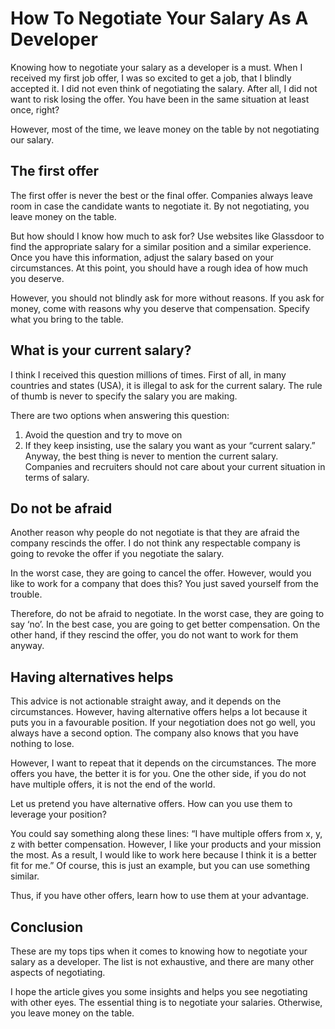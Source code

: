 # How To Negotiate Your Salary As A Developer

Knowing how to negotiate your salary as a developer is a must. When I received my first job offer, I was so excited to get a job, that I blindly accepted it. I did not even think of negotiating the salary. After all, I did not want to risk losing the offer. You have been in the same situation at least once, right?

However, most of the time, we leave money on the table by not negotiating our salary.

## The first offer 
The first offer is never the best or the final offer. Companies always leave room in case the candidate wants to negotiate it. By not negotiating, you leave money on the table.

But how should I know how much to ask for? Use websites like Glassdoor to find the appropriate salary for a similar position and a similar experience. Once you have this information, adjust the salary based on your circumstances. At this point, you should have a rough idea of how much you deserve.

However, you should not blindly ask for more without reasons. If you ask for money, come with reasons why you deserve that compensation. Specify what you bring to the table.

## What is your current salary?
I think I received this question millions of times. First of all, in many countries and states (USA), it is illegal to ask for the current salary. The rule of thumb is never to specify the salary you are making.

There are two options when answering this question:

1. Avoid the question and try to move on
2. If they keep insisting, use the salary you want as your “current salary.”
Anyway, the best thing is never to mention the current salary. Companies and recruiters should not care about your current situation in terms of salary. 

## Do not be afraid
Another reason why people do not negotiate is that they are afraid the company rescinds the offer. I do not think any respectable company is going to revoke the offer if you negotiate the salary.

In the worst case, they are going to cancel the offer. However, would you like to work for a company that does this? You just saved yourself from the trouble.

Therefore, do not be afraid to negotiate. In the worst case, they are going to say ‘no’. In the best case, you are going to get better compensation. On the other hand, if they rescind the offer, you do not want to work for them anyway.

## Having alternatives helps
This advice is not actionable straight away, and it depends on the circumstances. However, having alternative offers helps a lot because it puts you in a favourable position. If your negotiation does not go well, you always have a second option. The company also knows that you have nothing to lose.

However, I want to repeat that it depends on the circumstances. The more offers you have, the better it is for you. One the other side, if you do not have multiple offers, it is not the end of the world. 

Let us pretend you have alternative offers. How can you use them to leverage your position?

You could say something along these lines: “I have multiple offers from x, y, z with better compensation. However, I like your products and your mission the most. As a result, I would like to work here because I think it is a better fit for me.” Of course, this is just an example, but you can use something similar.

Thus, if you have other offers, learn how to use them at your advantage.

## Conclusion
These are my tops tips when it comes to knowing how to negotiate your salary as a developer. The list is not exhaustive, and there are many other aspects of negotiating.

I hope the article gives you some insights and helps you see negotiating with other eyes. The essential thing is to negotiate your salaries. Otherwise, you leave money on the table.